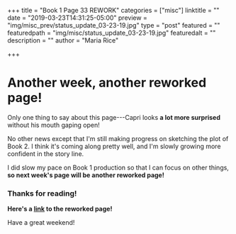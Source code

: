+++
title = "Book 1 Page 33 REWORK"
categories = ["misc"]
linktitle = ""
date = "2019-03-23T14:31:25-05:00"
preview = "img/misc_prev/status_update_03-23-19.jpg"
type = "post"
featured = ""
featuredpath = "img/misc/status_update_03-23-19.jpg"
featuredalt = ""
description = ""
author = "Maria Rice"

+++

# Another week, another reworked page! 

Only one thing to say about this page---Capri looks **a lot more surprised** without his mouth gaping open! 

No other news except that I'm still making progress on sketching the plot of Book 2. I think it's coming along pretty well, and I'm slowly growing more confident in the story line. 

I did slow my pace on Book 1 production so that I can focus on other things, **so next week's page will be another reworked page!** 

### Thanks for reading! 

**Here's a [link](https://mcrice123.github.io/morphic/blog/book-1-page-33/) to the reworked page!** 

Have a great weekend!
